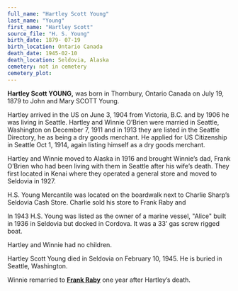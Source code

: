 ```yaml
---
full_name: "Hartley Scott Young"
last_name: "Young"
first_name: "Hartley Scott"
source_file: "H. S. Young"
birth_date: 1879- 07-19
birth_location: Ontario Canada
death_date: 1945-02-10
death_location: Seldovia, Alaska
cemetery: not in cemetery
cemetery_plot: 
---
```

**Hartley Scott YOUNG,** was born in Thornbury, Ontario Canada on July
19, 1879 to John and Mary SCOTT Young.

Hartley arrived in the US on June 3, 1904 from Victoria, B.C. and by
1906 he was living in Seattle. Hartley and Winnie O’Brien were married
in Seattle, Washington on December 7, 1911 and in 1913 they are listed
in the Seattle Directory, he as being a dry goods merchant. He applied
for US Citizenship in Seattle Oct 1, 1914, again listing himself as a
dry goods merchant.

Hartley and Winnie moved to Alaska in 1916 and brought Winnie’s dad,
Frank O’Brien who had been living with them in Seattle after his wife’s
death. They first located in Kenai where they operated a general store
and moved to Seldovia in 1927.

H.S. Young Mercantile was located on the boardwalk next to Charlie
Sharp’s Seldovia Cash Store. Charlie sold his store to Frank Raby and

In 1943 H.S. Young was listed as the owner of a marine vessel, "Alice"
built in 1936 in Seldovia but docked in Cordova. It was a 33’ gas screw
rigged boat.

Hartley and Winnie had no children.

Hartley Scott Young died in Seldovia on February 10, 1945. He is buried
in Seattle, Washington.

Winnie remarried to [**Frank Raby**](Raby_Frank_J.md) one year after
Hartley’s death.
